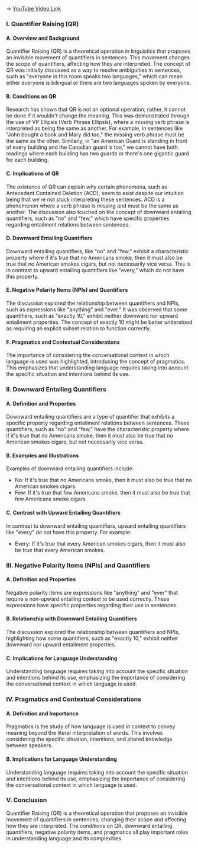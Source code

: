 -> [YouTube Video Link](https://www.youtube.com/watch?v=vWC6Q3Dv1ws&list=PLUl4u3cNGP63BZGNOqrF2qf_yxOjuG35j&index=17&pp=iAQB)

### I. Quantifier Raising (QR)

#### A. Overview and Background

Quantifier Raising (QR) is a theoretical operation in linguistics that proposes an invisible movement of quantifiers in sentences. This movement changes the scope of quantifiers, affecting how they are interpreted. The concept of QR was initially discussed as a way to resolve ambiguities in sentences, such as "everyone in this room speaks two languages," which can mean either everyone is bilingual or there are two languages spoken by everyone.

#### B. Conditions on QR

Research has shown that QR is not an optional operation; rather, it cannot be done if it wouldn't change the meaning. This was demonstrated through the use of VP Ellipsis (Verb Phrase Ellipsis), where a missing verb phrase is interpreted as being the same as another. For example, in sentences like "John bought a book and Mary did too," the missing verb phrase must be the same as the other. Similarly, in "an American Guard is standing in front of every building and the Canadian guard is too," we cannot have both readings where each building has two guards or there's one gigantic guard for each building.

#### C. Implications of QR

The existence of QR can explain why certain phenomena, such as Antecedent Contained Deletion (ACD), seem to exist despite our intuition being that we're not stuck interpreting these sentences. ACD is a phenomenon where a verb phrase is missing and must be the same as another. The discussion also touched on the concept of downward entailing quantifiers, such as "no" and "few," which have specific properties regarding entailment relations between sentences.

#### D. Downward Entailing Quantifiers

Downward entailing quantifiers, like "no" and "few," exhibit a characteristic property where if it's true that no Americans smoke, then it must also be true that no American smokes cigars, but not necessarily vice versa. This is in contrast to upward entailing quantifiers like "every," which do not have this property.

#### E. Negative Polarity Items (NPIs) and Quantifiers

The discussion explored the relationship between quantifiers and NPIs, such as expressions like "anything" and "ever." It was observed that some quantifiers, such as "exactly 10," exhibit neither downward nor upward entailment properties. The concept of exactly 10 might be better understood as requiring an explicit subset relation to function correctly.

#### F. Pragmatics and Contextual Considerations

The importance of considering the conversational context in which language is used was highlighted, introducing the concept of pragmatics. This emphasizes that understanding language requires taking into account the specific situation and intentions behind its use.

### II. Downward Entailing Quantifiers

#### A. Definition and Properties

Downward entailing quantifiers are a type of quantifier that exhibits a specific property regarding entailment relations between sentences. These quantifiers, such as "no" and "few," have the characteristic property where if it's true that no Americans smoke, then it must also be true that no American smokes cigars, but not necessarily vice versa.

#### B. Examples and Illustrations

Examples of downward entailing quantifiers include:

*   No: If it's true that no Americans smoke, then it must also be true that no American smokes cigars.
*   Few: If it's true that few Americans smoke, then it must also be true that few Americans smoke cigars.

#### C. Contrast with Upward Entailing Quantifiers

In contrast to downward entailing quantifiers, upward entailing quantifiers like "every" do not have this property. For example:

*   Every: If it's true that every American smokes cigars, then it must also be true that every American smokes.

### III. Negative Polarity Items (NPIs) and Quantifiers

#### A. Definition and Properties

Negative polarity items are expressions like "anything" and "ever" that require a non-upward entailing context to be used correctly. These expressions have specific properties regarding their use in sentences.

#### B. Relationship with Downward Entailing Quantifiers

The discussion explored the relationship between quantifiers and NPIs, highlighting how some quantifiers, such as "exactly 10," exhibit neither downward nor upward entailment properties.

#### C. Implications for Language Understanding

Understanding language requires taking into account the specific situation and intentions behind its use, emphasizing the importance of considering the conversational context in which language is used.

### IV. Pragmatics and Contextual Considerations

#### A. Definition and Importance

Pragmatics is the study of how language is used in context to convey meaning beyond the literal interpretation of words. This involves considering the specific situation, intentions, and shared knowledge between speakers.

#### B. Implications for Language Understanding

Understanding language requires taking into account the specific situation and intentions behind its use, emphasizing the importance of considering the conversational context in which language is used.

### V. Conclusion

Quantifier Raising (QR) is a theoretical operation that proposes an invisible movement of quantifiers in sentences, changing their scope and affecting how they are interpreted. The conditions on QR, downward entailing quantifiers, negative polarity items, and pragmatics all play important roles in understanding language and its complexities.